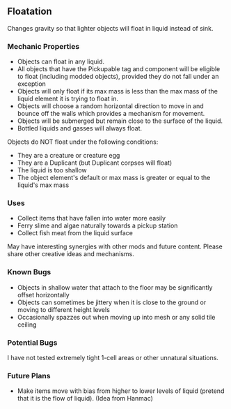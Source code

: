 ﻿## Floatation

Changes gravity so that lighter objects will float in liquid instead of sink.

### Mechanic Properties
- Objects can float in any liquid.
- All objects that have the Pickupable tag and component will be eligible to float (including modded objects), provided they do not fall under an exception
- Objects will only float if its max mass is less than the max mass of the liquid element it is trying to float in.
- Objects will choose a random horizontal direction to move in and bounce off the walls which provides a mechanism for movement.
- Objects will be submerged but remain close to the surface of the liquid.
- Bottled liquids and gasses will always float.

Objects do NOT float under the following conditions:
- They are a creature or creature egg
- They are a Duplicant (but Duplicant corpses will float)
- The liquid is too shallow
- The object element's default or max mass is greater or equal to the liquid's max mass

### Uses
- Collect items that have fallen into water more easily
- Ferry slime and algae naturally towards a pickup station
- Collect fish meat from the liquid surface

May have interesting synergies with other mods and future content. Please share other creative ideas and mechanisms.

### Known Bugs
- Objects in shallow water that attach to the floor may be significantly offset horizontally
- Objects can sometimes be jittery when it is close to the ground or moving to different height levels
- Occasionally spazzes out when moving up into mesh or any solid tile ceiling

### Potential Bugs
I have not tested extremely tight 1-cell areas or other unnatural situations.

### Future Plans
- Make items move with bias from higher to lower levels of liquid (pretend that it is the flow of liquid). (Idea from Hanmac)
